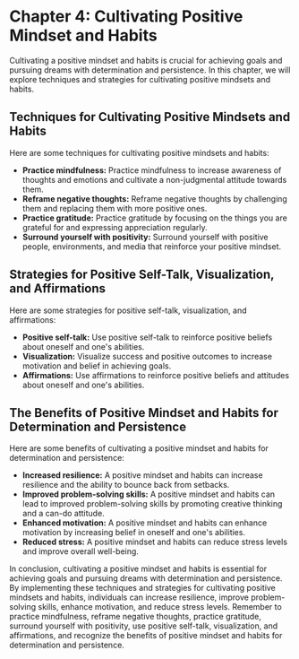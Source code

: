 Chapter 4: Cultivating Positive Mindset and Habits
==================================================

Cultivating a positive mindset and habits is crucial for achieving goals and pursuing dreams with determination and persistence. In this chapter, we will explore techniques and strategies for cultivating positive mindsets and habits.

Techniques for Cultivating Positive Mindsets and Habits
-------------------------------------------------------

Here are some techniques for cultivating positive mindsets and habits:

* **Practice mindfulness:** Practice mindfulness to increase awareness of thoughts and emotions and cultivate a non-judgmental attitude towards them.
* **Reframe negative thoughts:** Reframe negative thoughts by challenging them and replacing them with more positive ones.
* **Practice gratitude:** Practice gratitude by focusing on the things you are grateful for and expressing appreciation regularly.
* **Surround yourself with positivity:** Surround yourself with positive people, environments, and media that reinforce your positive mindset.

Strategies for Positive Self-Talk, Visualization, and Affirmations
------------------------------------------------------------------

Here are some strategies for positive self-talk, visualization, and affirmations:

* **Positive self-talk:** Use positive self-talk to reinforce positive beliefs about oneself and one's abilities.
* **Visualization:** Visualize success and positive outcomes to increase motivation and belief in achieving goals.
* **Affirmations:** Use affirmations to reinforce positive beliefs and attitudes about oneself and one's abilities.

The Benefits of Positive Mindset and Habits for Determination and Persistence
-----------------------------------------------------------------------------

Here are some benefits of cultivating a positive mindset and habits for determination and persistence:

* **Increased resilience:** A positive mindset and habits can increase resilience and the ability to bounce back from setbacks.
* **Improved problem-solving skills:** A positive mindset and habits can lead to improved problem-solving skills by promoting creative thinking and a can-do attitude.
* **Enhanced motivation:** A positive mindset and habits can enhance motivation by increasing belief in oneself and one's abilities.
* **Reduced stress:** A positive mindset and habits can reduce stress levels and improve overall well-being.

In conclusion, cultivating a positive mindset and habits is essential for achieving goals and pursuing dreams with determination and persistence. By implementing these techniques and strategies for cultivating positive mindsets and habits, individuals can increase resilience, improve problem-solving skills, enhance motivation, and reduce stress levels. Remember to practice mindfulness, reframe negative thoughts, practice gratitude, surround yourself with positivity, use positive self-talk, visualization, and affirmations, and recognize the benefits of positive mindset and habits for determination and persistence.
